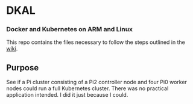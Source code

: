 # DKAL
### Docker and Kubernetes on ARM and Linux

This repo contains the files necessary to follow the steps outlined in the [wiki](https://github.com/k4k/DKAL/wiki).

## Purpose
See if a Pi cluster consisting of a Pi2 controller node and four Pi0 worker nodes could run a full Kubernetes cluster. There was no practical application intended. I did it just because I could.

